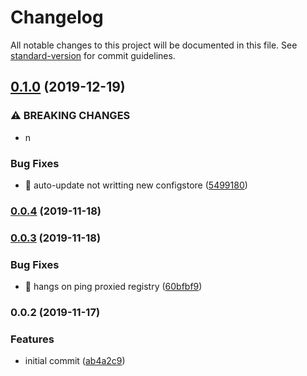 # Changelog

All notable changes to this project will be documented in this file. See [standard-version](https://github.com/conventional-changelog/standard-version) for commit guidelines.

## [0.1.0](https://github.com/o-rango/update-notify/compare/v0.0.4...v0.1.0) (2019-12-19)


### ⚠ BREAKING CHANGES

* n

### Bug Fixes

* 🐛 auto-update not writting new configstore ([5499180](https://github.com/o-rango/update-notify/commit/54991805039f5f11afa5a72dd2f46ccb282c3707))

### [0.0.4](https://github.com/o-rango/update-notify/compare/v0.0.3...v0.0.4) (2019-11-18)

### [0.0.3](https://github.com/o-rango/update-notify/compare/v0.0.2...v0.0.3) (2019-11-18)


### Bug Fixes

* 🐛 hangs on ping proxied registry ([60bfbf9](https://github.com/o-rango/update-notify/commit/60bfbf9c73fe656cf9aa13220b2782972fd2fe86))

### 0.0.2 (2019-11-17)


### Features

* initial commit ([ab4a2c9](https://github.com/o-rango/update-notify/commit/ab4a2c9c9fc73cfb12ba23a98a75d9e6d4ebfd77))

